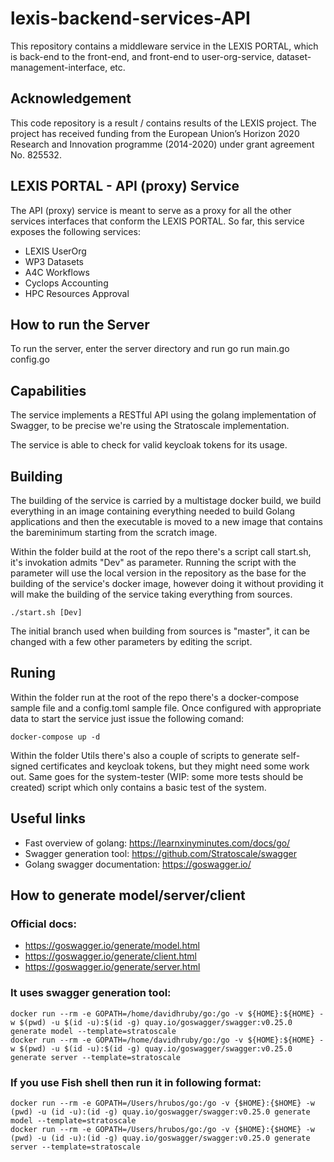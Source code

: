 # lexis-backend-services-API

This repository contains a middleware service in the LEXIS PORTAL, which is back-end to the front-end, and front-end to user-org-service, dataset-management-interface, etc.

## Acknowledgement

This code repository is a result / contains results of the LEXIS project. The project has received funding from the European Union’s Horizon 2020 Research and Innovation programme (2014-2020) under grant agreement No. 825532.

## LEXIS PORTAL - API (proxy) Service

The API (proxy) service is meant to serve as a proxy for all the other services interfaces that conform the LEXIS PORTAL.
So far, this service exposes the following services:
- LEXIS UserOrg
- WP3 Datasets
- A4C Workflows
- Cyclops Accounting
- HPC Resources Approval


## How to run the Server

To run the server, enter the server directory and run
    go run main.go config.go


## Capabilities

The service implements a RESTful API using the golang implementation of Swagger, to be precise we're using the Stratoscale implementation.

The service is able to check for valid keycloak tokens for its usage.

## Building

The building of the service is carried by a multistage docker build, we build everything in an image containing everything needed to build Golang applications
and then the executable is moved to a new image that contains the bareminimum starting from the scratch image.

Within the folder build at the root of the repo there's a script call start.sh, it's invokation admits "Dev" as parameter.
Running the script with the parameter will use the local version in the repository as the base for the building of the service's docker image,
however doing it without providing it will make the building of the service taking everything from sources.

```
./start.sh [Dev]
```

The initial branch used when building from sources is "master", it can be changed with a few other parameters by editing the script.

## Runing

Within the folder run at the root of the repo there's a docker-compose sample file and a config.toml sample file.
Once configured with appropriate data to start the service just issue the following comand:

```
docker-compose up -d
```

Within the folder Utils there's also a couple of scripts to generate self-signed certificates and keycloak tokens, but they might need some work out.
Same goes for the system-tester (WIP: some more tests should be created) script which only contains a basic test of the system.


## Useful links

- Fast overview of golang: https://learnxinyminutes.com/docs/go/
- Swagger generation tool: https://github.com/Stratoscale/swagger
- Golang swagger documentation: https://goswagger.io/

## How to generate model/server/client

### Official docs:

- https://goswagger.io/generate/model.html
- https://goswagger.io/generate/client.html
- https://goswagger.io/generate/server.html

### It uses swagger generation tool:

```
docker run --rm -e GOPATH=/home/davidhruby/go:/go -v ${HOME}:${HOME} -w $(pwd) -u $(id -u):$(id -g) quay.io/goswagger/swagger:v0.25.0 generate model --template=stratoscale
docker run --rm -e GOPATH=/home/davidhruby/go:/go -v ${HOME}:${HOME} -w $(pwd) -u $(id -u):$(id -g) quay.io/goswagger/swagger:v0.25.0 generate server --template=stratoscale
``` 

### If you use Fish shell then run it in following format:

```
docker run --rm -e GOPATH=/Users/hrubos/go:/go -v {$HOME}:{$HOME} -w (pwd) -u (id -u):(id -g) quay.io/goswagger/swagger:v0.25.0 generate model --template=stratoscale
docker run --rm -e GOPATH=/Users/hrubos/go:/go -v {$HOME}:{$HOME} -w (pwd) -u (id -u):(id -g) quay.io/goswagger/swagger:v0.25.0 generate server --template=stratoscale
```
